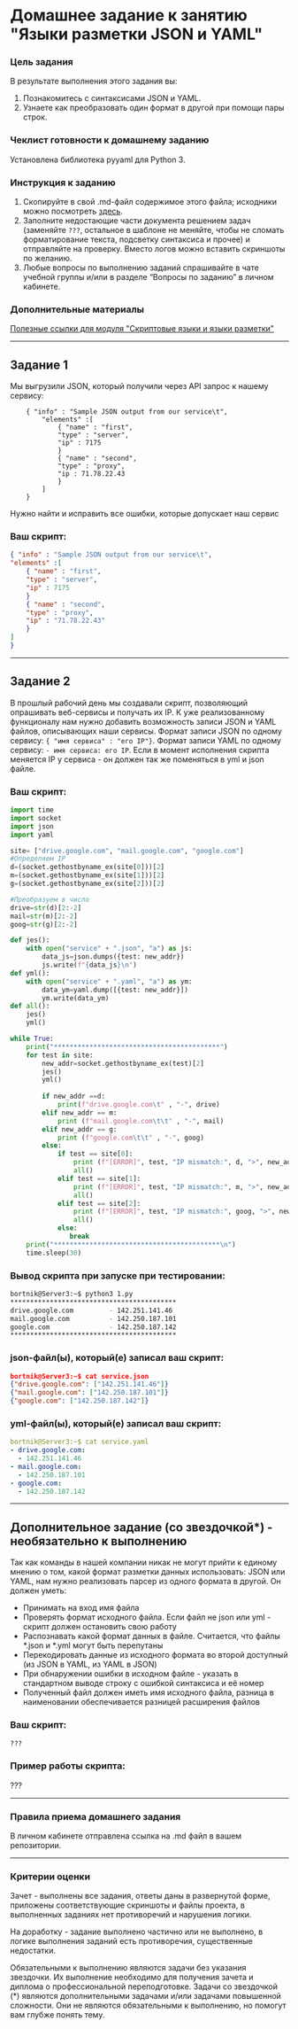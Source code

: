 # Домашнее задание к занятию "Языки разметки JSON и YAML"

### Цель задания

В результате выполнения этого задания вы:

1. Познакомитесь с синтаксисами JSON и YAML.
2. Узнаете как преобразовать один формат в другой при помощи пары строк.

### Чеклист готовности к домашнему заданию

Установлена библиотека pyyaml для Python 3.

### Инструкция к заданию 

1. Скопируйте в свой .md-файл содержимое этого файла; исходники можно посмотреть [здесь](https://raw.githubusercontent.com/netology-code/sysadm-homeworks/devsys10/04-script-03-yaml/README.md).
2. Заполните недостающие части документа решением задач (заменяйте `???`, остальное в шаблоне не меняйте, чтобы не сломать форматирование текста, подсветку синтаксиса и прочее) и отправляйте на проверку. Вместо логов можно вставить скриншоты по желанию.
3. Любые вопросы по выполнению заданий спрашивайте в чате учебной группы и/или в разделе “Вопросы по заданию” в личном кабинете.

### Дополнительные материалы

[Полезные ссылки для модуля "Скриптовые языки и языки разметки"](https://github.com/netology-code/sysadm-homeworks/tree/devsys10/04-script-03-yaml/additional-info)

------

## Задание 1

Мы выгрузили JSON, который получили через API запрос к нашему сервису:

```
    { "info" : "Sample JSON output from our service\t",
        "elements" :[
            { "name" : "first",
            "type" : "server",
            "ip" : 7175 
            }
            { "name" : "second",
            "type" : "proxy",
            "ip : 71.78.22.43
            }
        ]
    }
```
  Нужно найти и исправить все ошибки, которые допускает наш сервис

### Ваш скрипт:
```json
{ "info" : "Sample JSON output from our service\t",
"elements" :[
    { "name" : "first",
    "type" : "server",
    "ip" : 7175 
    }
    { "name" : "second",
    "type" : "proxy",
    "ip" : "71.78.22.43"
    }
]
}
```

---

## Задание 2

В прошлый рабочий день мы создавали скрипт, позволяющий опрашивать веб-сервисы и получать их IP. К уже реализованному функционалу нам нужно добавить возможность записи JSON и YAML файлов, описывающих наши сервисы. Формат записи JSON по одному сервису: `{ "имя сервиса" : "его IP"}`. Формат записи YAML по одному сервису: `- имя сервиса: его IP`. Если в момент исполнения скрипта меняется IP у сервиса - он должен так же поменяться в yml и json файле.

### Ваш скрипт:
```python
import time
import socket
import json
import yaml

site= ["drive.google.com", "mail.google.com", "google.com"]
#Определяем IP 
d=(socket.gethostbyname_ex(site[0]))[2]
m=(socket.gethostbyname_ex(site[1]))[2]
g=(socket.gethostbyname_ex(site[2]))[2]

#Преобразуем в число
drive=str(d)[2:-2]
mail=str(m)[2:-2]
goog=str(g)[2:-2]

def jes():
    with open("service" + ".json", "a") as js:
        data_js=json.dumps({test: new_addr})
        js.write(f"{data_js}\n") 
def yml():
    with open("service" + ".yaml", "a") as ym:
        data_ym=yaml.dump([{test: new_addr}])
        ym.write(data_ym)
def all():
    jes()
    yml()

while True:
    print("******************************************")
    for test in site:
        new_addr=socket.gethostbyname_ex(test)[2]
        jes()
        yml()
        
        if new_addr ==d:
            print(f"drive.google.com\t" , "-", drive)
        elif new_addr == m:
            print (f"mail.google.com\t\t" , "-", mail)
        elif new_addr == g:
            print (f"google.com\t\t" , "-", goog)
        else:
            if test == site[0]:
                print (f"[ERROR]", test, "IP mismatch:", d, ">", new_addr[0])
                all() 
            elif test == site[1]:
                print (f"[ERROR]", test, "IP mismatch:", m, ">", new_addr[0])
                all()
            elif test == site[2]:
                print (f"[ERROR]", test, "IP mismatch:", goog, ">", new_addr[0])
                all()
            else:
               break
    print("******************************************\n")
    time.sleep(30)
```

### Вывод скрипта при запуске при тестировании:
```bash
bortnik@Server3:~$ python3 1.py
******************************************
drive.google.com         - 142.251.141.46
mail.google.com          - 142.250.187.101
google.com               - 142.250.187.142
******************************************
```

### json-файл(ы), который(е) записал ваш скрипт:
```json
bortnik@Server3:~$ cat service.json
{"drive.google.com": ["142.251.141.46"]}
{"mail.google.com": ["142.250.187.101"]}
{"google.com": ["142.250.187.142"]}
```

### yml-файл(ы), который(е) записал ваш скрипт:
```yaml
bortnik@Server3:~$ cat service.yaml
- drive.google.com:
  - 142.251.141.46
- mail.google.com:
  - 142.250.187.101
- google.com:
  - 142.250.187.142
```

---

## Дополнительное задание (со звездочкой*) - необязательно к выполнению

Так как команды в нашей компании никак не могут прийти к единому мнению о том, какой формат разметки данных использовать: JSON или YAML, нам нужно реализовать парсер из одного формата в другой. Он должен уметь:
   * Принимать на вход имя файла
   * Проверять формат исходного файла. Если файл не json или yml - скрипт должен остановить свою работу
   * Распознавать какой формат данных в файле. Считается, что файлы *.json и *.yml могут быть перепутаны
   * Перекодировать данные из исходного формата во второй доступный (из JSON в YAML, из YAML в JSON)
   * При обнаружении ошибки в исходном файле - указать в стандартном выводе строку с ошибкой синтаксиса и её номер
   * Полученный файл должен иметь имя исходного файла, разница в наименовании обеспечивается разницей расширения файлов

### Ваш скрипт:
```python
???
```

### Пример работы скрипта:
???

----

### Правила приема домашнего задания

В личном кабинете отправлена ссылка на .md файл в вашем репозитории.

-----

### Критерии оценки

Зачет - выполнены все задания, ответы даны в развернутой форме, приложены соответствующие скриншоты и файлы проекта, в выполненных заданиях нет противоречий и нарушения логики.

На доработку - задание выполнено частично или не выполнено, в логике выполнения заданий есть противоречия, существенные недостатки. 
 
Обязательными к выполнению являются задачи без указания звездочки. Их выполнение необходимо для получения зачета и диплома о профессиональной переподготовке.
Задачи со звездочкой (*) являются дополнительными задачами и/или задачами повышенной сложности. Они не являются обязательными к выполнению, но помогут вам глубже понять тему.
